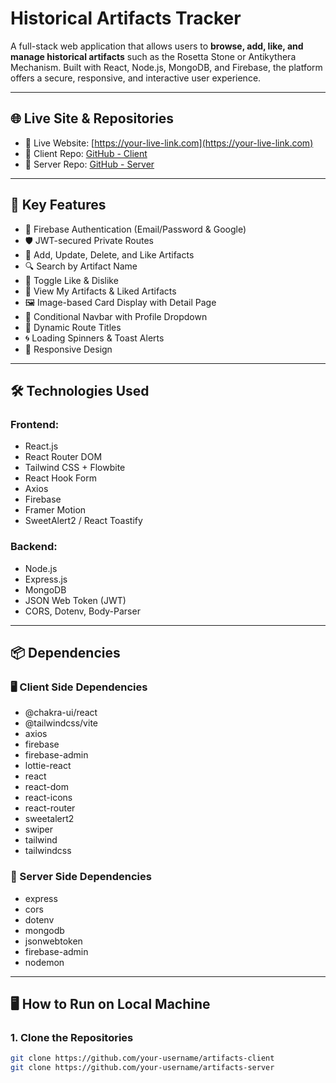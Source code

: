 #  Historical Artifacts Tracker

A full-stack web application that allows users to **browse, add, like, and manage historical artifacts** such as the Rosetta Stone or Antikythera Mechanism. Built with React, Node.js, MongoDB, and Firebase, the platform offers a secure, responsive, and interactive user experience.


---

## 🌐 Live Site & Repositories

- 🔗 Live Website: [https://your-live-link.com](https://your-live-link.com)
- 🧠 Client Repo: [GitHub - Client](https://github.com/your-username/artifacts-client)
- 🧪 Server Repo: [GitHub - Server](https://github.com/your-username/artifacts-server)

---

## 🚀 Key Features

- 🔐 Firebase Authentication (Email/Password & Google)
- 🛡️ JWT-secured Private Routes
- 🧾 Add, Update, Delete, and Like Artifacts
- 🔍 Search by Artifact Name
- 💙 Toggle Like & Dislike
- 📜 View My Artifacts & Liked Artifacts
- 🖼️ Image-based Card Display with Detail Page
- 🧑 Conditional Navbar with Profile Dropdown
- 🎯 Dynamic Route Titles
- 🌀 Loading Spinners & Toast Alerts
- 📱 Responsive Design

---

## 🛠️ Technologies Used

### Frontend:
- React.js
- React Router DOM
- Tailwind CSS + Flowbite
- React Hook Form
- Axios
- Firebase
- Framer Motion
- SweetAlert2 / React Toastify

### Backend:
- Node.js
- Express.js
- MongoDB
- JSON Web Token (JWT)
- CORS, Dotenv, Body-Parser

---

## 📦 Dependencies

### 🖥️ Client Side Dependencies

- @chakra-ui/react
- @tailwindcss/vite
- axios
- firebase
- firebase-admin
- lottie-react
- react
- react-dom
- react-icons
- react-router
- sweetalert2
- swiper
- tailwind
- tailwindcss

### 🧪 Server Side Dependencies

- express
- cors
- dotenv
- mongodb
- jsonwebtoken
- firebase-admin
- nodemon

---

## 🖥️ How to Run on Local Machine

### 1. Clone the Repositories
```bash
git clone https://github.com/your-username/artifacts-client
git clone https://github.com/your-username/artifacts-server
